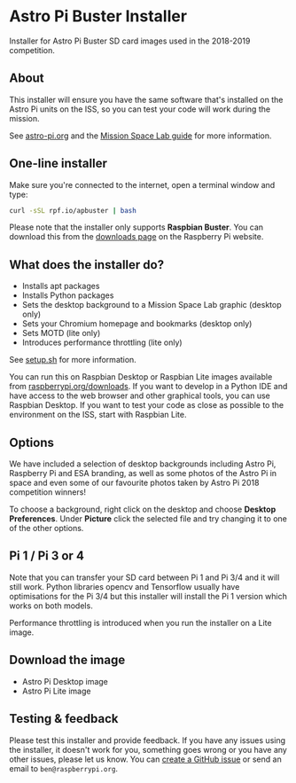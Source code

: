 # Astro Pi Buster Installer

Installer for Astro Pi Buster SD card images used in the 2018-2019 competition.

## About

This installer will ensure you have the same software that's installed on the
Astro Pi units on the ISS, so you can test your code will work during the
mission.

See [astro-pi.org](https://astro-pi.org/) and the
[Mission Space Lab guide](http://rpf.io/ap-msl-guide) for more information.

## One-line installer

Make sure you're connected to the internet, open a terminal window and type:

```bash
curl -sSL rpf.io/apbuster | bash
```

Please note that the installer only supports **Raspbian Buster**. You can
download this from the [downloads page](https://www.raspberrypi.org/downloads/raspbian/)
on the Raspberry Pi website.

## What does the installer do?

- Installs apt packages
- Installs Python packages
- Sets the desktop background to a Mission Space Lab graphic (desktop only)
- Sets your Chromium homepage and bookmarks (desktop only)
- Sets MOTD (lite only)
- Introduces performance throttling (lite only)

See [setup.sh](setup.sh) for more information.

You can run this on Raspbian Desktop or Raspbian Lite images available from
[raspberrypi.org/downloads](https://www.raspberrypi.org/downloads/). If you
want to develop in a Python IDE and have access to the web browser and other
graphical tools, you can use Raspbian Desktop. If you want to test your code
as close as possible to the environment on the ISS, start with Raspbian Lite.

## Options

We have included a selection of desktop backgrounds including Astro Pi,
Raspberry Pi and ESA branding, as well as some photos of the Astro Pi in space
and even some of our favourite photos taken by Astro Pi 2018 competition
winners!

To choose a background, right click on the desktop and choose **Desktop
Preferences**. Under **Picture** click the selected file and try changing it
to one of the other options.

## Pi 1 / Pi 3 or 4

Note that you can transfer your SD card between Pi 1 and Pi 3/4 and it will
still work. Python libraries opencv and Tensorflow usually have optimisations
for the Pi 3/4 but this installer will install the Pi 1 version which works on
both models.

Performance throttling is introduced when you run the installer on a Lite image.

## Download the image

- Astro Pi Desktop image
- Astro Pi Lite image

## Testing & feedback

Please test this installer and provide feedback. If you have any issues using
the installer, it doesn't work for you, something goes wrong or you have any
other issues, please let us know. You can [create a GitHub
issue](https://github.com/astro-pi/astro-pi-buster-installer/issues) or send an
email to `ben@raspberrypi.org`.

